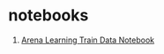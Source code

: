 # notebooks

1. [Arena Learning Train Data Notebook](https://github.com/DataformerAI/notebooks/blob/main/Arena_Learning_Train_Data_Pipeline.ipynb)

